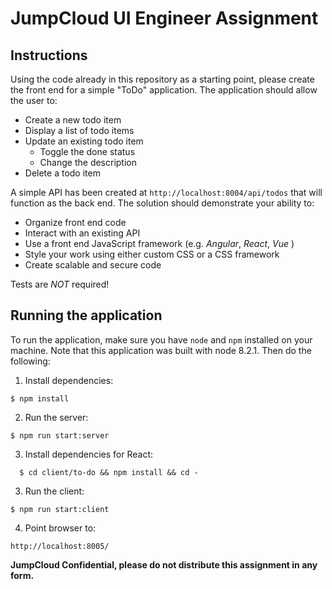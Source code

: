 # JumpCloud UI Engineer Assignment

## Instructions

Using the code already in this repository as a starting point, please create
the front end for a simple "ToDo" application. The application should allow
the user to:

- Create a new todo item
- Display a list of todo items
- Update an existing todo item
  - Toggle the done status
  - Change the description
- Delete a todo item

A simple API has been created at `http://localhost:8004/api/todos` that
will function as the back end. The solution should demonstrate your ability to:

- Organize front end code
- Interact with an existing API
- Use a front end JavaScript framework (e.g. _Angular_, _React_, _Vue_ )
- Style your work using either custom CSS or a CSS framework
- Create scalable and secure code

Tests are _NOT_ required!

## Running the application

To run the application, make sure you have `node` and `npm` installed on your
machine. Note that this application was built with node 8.2.1. Then do the
following:

1. Install dependencies:
  ```
  $ npm install
  ```

2. Run the server:
  ```
  $ npm run start:server
  ```
3. Install dependencies for React:
```
  $ cd client/to-do && npm install && cd -
```

3. Run the client:
  ```
  $ npm run start:client
  ```

4. Point browser to:
  ```
  http://localhost:8005/
  ```

**JumpCloud Confidential, please do not distribute this assignment in any form.**
